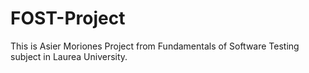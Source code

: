 # FOST-Project
This is Asier Moriones Project from Fundamentals of Software Testing subject in Laurea University.
